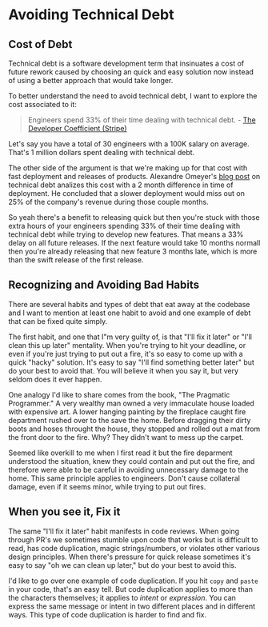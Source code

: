 # Avoiding Technical Debt

## Cost of Debt

Technical debt is a software development term that insinuates a cost of future rework caused by choosing an quick and easy solution now instead of using a better approach that would take longer.

To better understand the need to avoid technical debt, I want to explore the cost associated to it:

> Engineers spend 33% of their time dealing with technical debt. - [The Developer Coefficient (Stripe)](https://stripe.com/files/reports/the-developer-coefficient.pdf)

Let's say you have a total of 30 engineers with a 100K salary on average. That's 1 million dollars spent dealing with technical debt.

The other side of the argument is that we're making up for that cost with fast deployment and releases of products. Alexandre Omeyer's [blog post](https://www.stepsize.com/blog/cost-of-technical-debt) on technical debt analizes this cost with a 2 month difference in time of deployment. He concluded that a slower deployment would miss out on 25% of the company's revenue during those couple months. 

So yeah there's a benefit to releasing quick but then you're stuck with those extra hours of your engineers spending 33% of their time dealing with technical debt while trying to develop new features. That means a 33% delay on all future releases. If the next feature would take 10 months normall then you're already releasing that new feature 3 months late, which is more than the swift release of the first release. 

## Recognizing and Avoiding Bad Habits

There are several habits and types of debt that eat away at the codebase and I want to mention at least one habit to avoid and one example of debt that can be fixed quite simply.

The first habit, and one that I"m very guilty of, is that "I'll fix it later" or "I'll clean this up later" mentality. When you're trying to hit your deadline, or even if you're just trying to put out a fire, it's so easy to come up with a quick "hacky" solution. It's easy to say "I'll find something better later" but do your best to avoid that. You will believe it when you say it, but very seldom does it ever happen. 

One analogy I'd like to share comes from the book, "The Pragmatic Programmer." A very wealthy man owned a very immaculate house loaded with expensive art. A lower hanging painting by the fireplace caught fire department rushed over to the save the home. Before dragging their dirty boots and hoses throught the house, they stopped and rolled out a mat from the front door to the fire. Why? They didn't want to mess up the carpet. 

Seemed like overkill to me when I first read it but the fire deparment understood the situation, knew they could contain and put out the fire, and therefore were able to be careful in avoiding unnecessary damage to the home. This same principle applies to engineers. Don't cause collateral damage, even if it seems minor, while trying to put out fires. 

## When you see it, Fix it

The same "I'll fix it later" habit manifests in code reviews. When going through PR's we sometimes stumble upon code that works but is difficult to read, has code duplication, magic strings/numbers, or violates other various design principles. When there's pressure for quick release sometimes it's easy to say "oh we can clean up later," but do your best to avoid this. 

I'd like to go over one example of code duplication. If you hit `copy` and `paste` in your code, that's an easy tell. But code duplication applies to more than the characters themselves; it applies to _intent_ or _expression_. You can express the same message or intent in two different places and in different ways. This type of code duplication is harder to find and fix. 